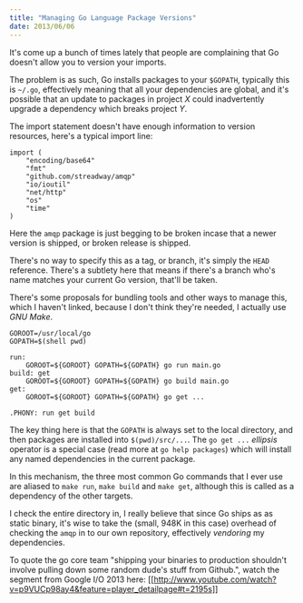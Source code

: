```yaml
---
title: "Managing Go Language Package Versions"
date: 2013/06/06
---
```


It's come up a bunch of times lately that people are complaining that Go doesn't allow you to version your imports.

The problem is as such, Go installs packages to your `$GOPATH`, typically this is `~/.go`, effectively meaning that all your dependencies are global, and it's possible that an update to packages in project <em>X</em> could inadvertently upgrade a dependency which breaks project <em>Y</em>.

The import statement doesn't have enough information to version resources, here's a typical import line:

    import (
    	"encoding/base64"
    	"fmt"
    	"github.com/streadway/amqp"
    	"io/ioutil"
    	"net/http"
    	"os"
    	"time"
    )

Here the `amqp` package is just begging to be broken incase that a newer version is shipped, or broken release is shipped.

There's no way to specify this as a tag, or branch, it's simply the `HEAD` reference. There's a subtlety here that means if there's a branch who's name matches your current Go version, that'll be taken.

There's some proposals for bundling tools and other ways to manage this, which I haven't linked, because I don't think they're needed, I actually use *GNU Make*.

    GOROOT=/usr/local/go
    GOPATH=$(shell pwd)

    run:
    	GOROOT=${GOROOT} GOPATH=${GOPATH} go run main.go
    build: get
    	GOROOT=${GOROOT} GOPATH=${GOPATH} go build main.go
    get:
    	GOROOT=${GOROOT} GOPATH=${GOPATH} go get ...

    .PHONY: run get build

The key thing here is that the `GOPATH` is always set to the local directory, and then packages are installed into `$(pwd)/src/...`. The `go get ...` *ellipsis* operator is a special case (read more at `go help packages`) which will install any named dependencies in the current package.

In this mechanism, the three most common Go commands that I ever use are aliased to `make run`, `make build` and `make get`, although this is called as a dependency of the other targets.

I check the entire directory in, I really believe that since Go ships as as static binary, it's wise to take the (small, 948K in this case) overhead of checking the `amqp` in to our own repository, effectively *vendoring* my dependencies.

To quote the go core team "shipping your binaries to production shouldn't
involve pulling down some random dude's stuff from Github.", watch the segment
from Google I/O 2013 here:
[[http://www.youtube.com/watch?v=p9VUCp98ay4&feature=player_detailpage#t=2195s]]
